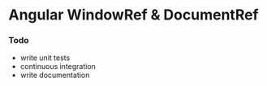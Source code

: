 # Angular WindowRef & DocumentRef

### Todo

* write unit tests
* continuous integration
* write documentation
